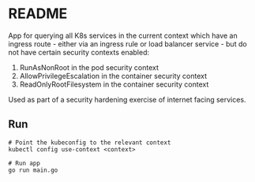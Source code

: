 # README

App for querying all K8s services in the current context which have an ingress route - either via an ingress rule or load balancer service - 
but do not have certain security contexts enabled:

1. RunAsNonRoot in the pod security context
2. AllowPrivilegeEscalation in the container security context
3. ReadOnlyRootFilesystem in the container security context

Used as part of a security hardening exercise of internet facing services.

## Run

```shell
# Point the kubeconfig to the relevant context
kubectl config use-context <context>

# Run app
go run main.go
```